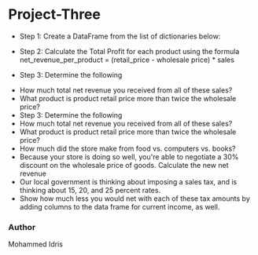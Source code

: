 # Project-Three
* Step 1: Create a DataFrame from the list of dictionaries below:

* Step 2: Calculate the Total Profit for each product using the formula
  net_revenue_per_product = (retail_price - wholesale price) * sales

* Step 3: Determine the following
- How much total net revenue you received from all of these sales?
- What product is product retail price more than twice the wholesale price?
- Step 3: Determine the following
- How much total net revenue you received from all of these sales?
- What product is product retail price more than twice the wholesale price?
- How much did the store make from food vs. computers vs. books?
- Because your store is doing so well, you're able to negotiate a 30% discount on the wholesale
price of goods. Calculate the new net revenue
- Our local government is thinking about imposing a
sales tax, and is thinking about 15, 20, and 25 percent rates.
- Show how much less you would net with each of these tax amounts by adding columns to the
data frame for current income, as well.

### Author
Mohammed Idris
